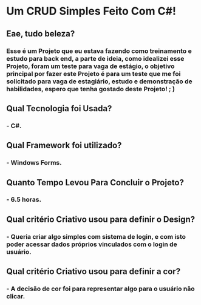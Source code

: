 # Um CRUD Simples Feito Com C#!

## Eae, tudo beleza?

### Esse é um Projeto que eu estava fazendo como treinamento e estudo para back end, a parte de ideia, como idealizei esse Projeto, foram um teste para vaga de estágio, o objetivo principal por fazer este Projeto é para um teste que me foi solicitado para vaga de estagiário, estudo e demonstração de habilidades, espero que tenha gostado deste Projeto! ; )

## Qual Tecnologia foi Usada?
### - C#.

## Qual Framework foi utilizado?
### - Windows Forms.

## Quanto Tempo Levou Para Concluir o Projeto?
### - 6.5 horas.

## Qual critério Criativo usou para definir o Design?
### - Queria criar algo simples com sistema de login, e com isto poder acessar dados próprios vinculados com o login de usuário.

## Qual critério Criativo usou para definir a cor?
### - A decisão de cor foi para representar algo para o usuário não clicar.
